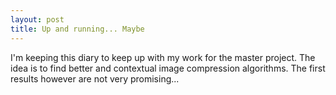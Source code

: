 ```yaml
---
layout: post
title: Up and running... Maybe
---
```


I'm keeping this diary to keep up with my work for the master project.
The idea is to find better and contextual image compression algorithms.
The first results however are not very promising...

